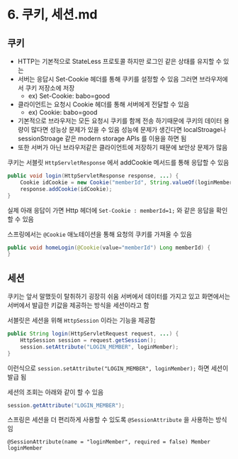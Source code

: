 # 6. 쿠키, 세션.md

## 쿠키 
- HTTP는 기본적으로 StateLess 프로토콜 하지만 로그인 같은 상태를 유지할 수 있는
- 서버는 응답시 Set-Cookie 헤더를 통해 쿠키를 설정할 수 있음 그러면 브라우저에서 쿠키 저장소에 저장
   - ex) Set-Cookie: babo=good
- 클라이언트는 요청시 Cookie 헤더를 통해 서버에게 전달할 수 있음
   - ex) Cookie: babo=good
- 기본적으로 브라우저는 모든 요청시 쿠키를 함께 전송 하기때문에 쿠키의 데이터 용량이 많다면 성능상 문제가 있을 수 있음 성능에 문제가 생긴다면 localStroage나 sessionStroage 같은 modern storage APIs 를 이용을 하면 됨
- 또한 서버가 아닌 브라우저같은 클라이언트에 저장하기 때문에 보안상 문제가 많음

쿠키는 서블릿 `HttpServletResponse` 에서 addCookie 메서드를 통해 응답할 수 있음

```java
public void login(HttpServletResponse response, ...) {
    Cookie idCookie = new Cookie("memberId", String.valueOf(loginMember.getId()));
    response.addCookie(idCookie);
}
```

실제 아래 응답이 가면 Http 헤더에 `Set-Cookie : memberId=1;` 와 같은 응답을 확인할 수 있음

스프링에서는 `@Cookie` 애노테이션을 통해 요청의 쿠키를 가져올 수 있음

```java
public void homeLogin(@Cookie(value="memberId") Long memberId) {
}
```

## 세션

쿠키는 앞서 말했듯이 탈취하기 굉장히 쉬움 서버에서 데이터를 가지고 있고 화면에서는 서버에서 발급한 키값을 제공하는 방식을 세션이라고 함

서블릿은 세션을 위해 `HttpSession` 이라는 기능을 제공함

```java
public String login(HttpServletRequest request, ...) {
    HttpSession session = request.getSession();
    session.setAttribute("LOGIN_MEMBER", loginMember);
} 
```

이런식으로 `session.setAttribute("LOGIN_MEMBER", loginMember);` 하면 세션이 발급 됨

세션의 조회는 아래와 같이 할 수 있음

```java
session.getAttribute("LOGIN_MEMBER");
```

스프링은 세션을 더 편리하게 사용할 수 있도록 `@SessionAttribute` 을 사용하는 방식임

`@SessionAttribute(name = "loginMember", required = false) Member loginMember`

